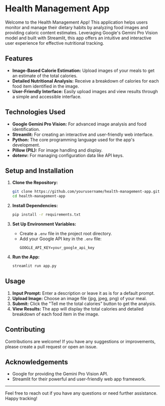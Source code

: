# Health Management App

Welcome to the Health Management App! This application helps users monitor and manage their dietary habits by analyzing food images and providing caloric content estimates. Leveraging Google's Gemini Pro Vision model and built with Streamlit, this app offers an intuitive and interactive user experience for effective nutritional tracking.

## Features

- **Image-Based Calorie Estimation:** Upload images of your meals to get an estimate of the total calories.
- **Detailed Nutritional Analysis:** Receive a breakdown of calories for each food item identified in the image.
- **User-Friendly Interface:** Easily upload images and view results through a simple and accessible interface.

## Technologies Used

- **Google Gemini Pro Vision:** For advanced image analysis and food identification.
- **Streamlit:** For creating an interactive and user-friendly web interface.
- **Python:** The core programming language used for the app's development.
- **Pillow (PIL):** For image handling and display.
- **dotenv:** For managing configuration data like API keys.

## Setup and Installation

1. **Clone the Repository:**
    ```bash
    git clone https://github.com/yourusername/health-management-app.git
    cd health-management-app
    ```

2. **Install Dependencies:**
    ```bash
    pip install -r requirements.txt
    ```

3. **Set Up Environment Variables:**
    - Create a `.env` file in the project root directory.
    - Add your Google API key in the `.env` file:
      ```plaintext
      GOOGLE_API_KEY=your_google_api_key
      ```

4. **Run the App:**
    ```bash
    streamlit run app.py
    ```

## Usage

1. **Input Prompt:** Enter a description or leave it as is for a default prompt.
2. **Upload Image:** Choose an image file (jpg, jpeg, png) of your meal.
3. **Submit:** Click the "Tell me the total calories" button to get the analysis.
4. **View Results:** The app will display the total calories and detailed breakdown of each food item in the image.

## Contributing

Contributions are welcome! If you have any suggestions or improvements, please create a pull request or open an issue.


## Acknowledgements

- Google for providing the Gemini Pro Vision API.
- Streamlit for their powerful and user-friendly web app framework.

---

Feel free to reach out if you have any questions or need further assistance. Happy tracking!
